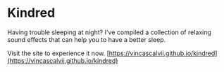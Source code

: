 # Kindred

Having trouble sleeping at night? 
I've compiled a collection of relaxing sound effects that can help you to have a better sleep.

Visit the site to experience it now.
[https://vincascalvii.github.io/kindred](https://vincascalvii.github.io/kindred)